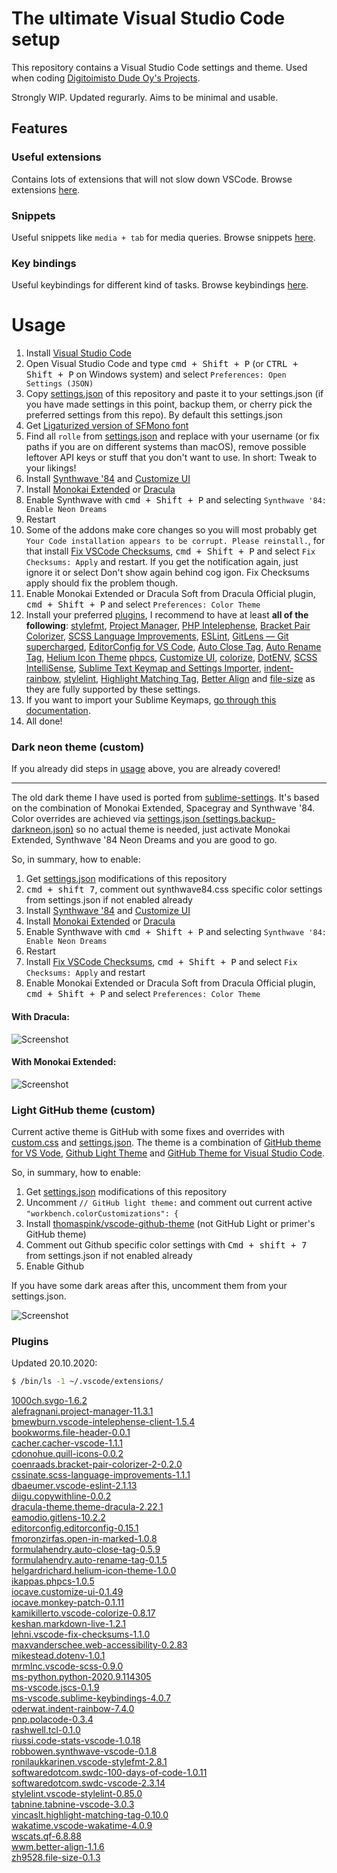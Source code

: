 # The ultimate Visual Studio Code setup

This repository contains a Visual Studio Code settings and theme.
Used when coding [Digitoimisto Dude Oy's Projects](https://github.com/digitoimistodude).

Strongly WIP.
Updated regurarly.
Aims to be minimal and usable.

## Features

### Useful extensions

Contains lots of extensions that will not slow down VSCode. Browse extensions [here](#plugins).

### Snippets

Useful snippets like `media + tab` for media queries. Browse snippets [here](https://github.com/ronilaukkarinen/vscode-settings/tree/master/snippets).

### Key bindings

Useful keybindings for different kind of tasks. Browse keybindings [here](https://github.com/ronilaukkarinen/vscode-settings/blob/master/keybindings.json).

# Usage

1. Install [Visual Studio Code](https://code.visualstudio.com/)
2. Open Visual Studio Code and type <kbd>cmd + Shift + P</kbd> (or <kbd>CTRL + Shift + P</kbd> on Windows system) and select `Preferences: Open Settings (JSON)`
3. Copy [settings.json](https://raw.githubusercontent.com/ronilaukkarinen/vscode-settings/master/settings.json) of this repository and paste it to your settings.json (if you have made settings in this point, backup them, or cherry pick the preferred settings from this repo). By default this settings.json
4. Get [Ligaturized version of SFMono font](https://github.com/lemeb/a-better-ligaturizer/blob/master/output-fonts/SFMono.ttf)
5. Find all `rolle` from [settings.json](https://raw.githubusercontent.com/ronilaukkarinen/vscode-settings/master/settings.json) and replace with your username (or fix paths if you are on different systems than macOS), remove possible leftover API keys or stuff that you don't want to use. In short: Tweak to your likings!
6. Install [Synthwave '84](https://marketplace.visualstudio.com/items?itemName=RobbOwen.synthwave-vscode) and [Customize UI](https://marketplace.visualstudio.com/items?itemName=iocave.customize-ui)
7. Install [Monokai Extended](https://marketplace.visualstudio.com/items?itemName=SuperPaintman.monokai-extended) or [Dracula](https://marketplace.visualstudio.com/items?itemName=dracula-theme.theme-dracula)
8. Enable Synthwave with <kbd>cmd + Shift + P</kbd> and selecting `Synthwave '84: Enable Neon Dreams`
9. Restart
10. Some of the addons make core changes so you will most probably get `Your Code installation appears to be corrupt. Please reinstall.`, for that install [Fix VSCode Checksums](https://marketplace.visualstudio.com/items?itemName=lehni.vscode-fix-checksums), <kbd>cmd + Shift + P</kbd> and select `Fix Checksums: Apply` and restart. If you get the notification again, just ignore it or select Don't show again behind cog igon. Fix Checksums apply should fix the problem though.
11. Enable Monokai Extended or Dracula Soft from Dracula Official plugin, <kbd>cmd + Shift + P</kbd> and select `Preferences: Color Theme`
12. Install your preferred [plugins](#plugins), I recommend to have at least **all of the following**: [stylefmt](https://marketplace.visualstudio.com/items?itemName=ronilaukkarinen.vscode-stylefmt), [Project Manager](https://marketplace.visualstudio.com/items?itemName=alefragnani.project-manager), [PHP Intelephense](https://marketplace.visualstudio.com/items?itemName=bmewburn.vscode-intelephense-client), [Bracket Pair Colorizer](https://marketplace.visualstudio.com/items?itemName=coenraads.bracket-pair-colorizer), [SCSS Language Improvements](https://marketplace.visualstudio.com/items?itemName=cssinate.scss-language-improvements), [ESLint](https://marketplace.visualstudio.com/items?itemName=dbaeumer.vscode-eslint), [GitLens — Git supercharged](https://marketplace.visualstudio.com/items?itemName=eamodio.gitlens), [EditorConfig for VS Code](https://marketplace.visualstudio.com/items?itemName=EditorConfig.EditorConfig), [Auto Close Tag](https://marketplace.visualstudio.com/items?itemName=formulahendry.auto-close-tag), [Auto Rename Tag](https://marketplace.visualstudio.com/items?itemName=formulahendry.auto-rename-tag), [Helium Icon Theme](https://marketplace.visualstudio.com/items?itemName=helgardrichard.helium-icon-theme) [phpcs](https://marketplace.visualstudio.com/items?itemName=ikappas.phpcs), [Customize UI](https://marketplace.visualstudio.com/items?itemName=iocave.customize-ui), [colorize](https://marketplace.visualstudio.com/items?itemName=kamikillerto.vscode-colorize), [DotENV](https://marketplace.visualstudio.com/items?itemName=mikestead.dotenv), [SCSS IntelliSense](https://marketplace.visualstudio.com/items?itemName=mrmlnc.vscode-scss), [Sublime Text Keymap and Settings Importer](https://marketplace.visualstudio.com/items?itemName=ms-vscode.sublime-keybindings), [indent-rainbow](https://marketplace.visualstudio.com/items?itemName=oderwat.indent-rainbow), [stylelint](https://marketplace.visualstudio.com/items?itemName=stylelint.vscode-stylelint), [Highlight Matching Tag](https://marketplace.visualstudio.com/items?itemName=vincaslt.highlight-matching-tag), [Better Align](https://marketplace.visualstudio.com/items?itemName=wwm.better-align) and [file-size](https://marketplace.visualstudio.com/items?itemName=zh9528.file-size) as they are fully supported by these settings.
13. If you want to import your Sublime Keymaps, [go through this documentation](https://marketplace.visualstudio.com/items?itemName=ms-vscode.sublime-keybindings).
14. All done!

### Dark neon theme (custom)

If you already did steps in [usage](#usage) above, you are already covered!

--- 

The old dark theme I have used is ported from [sublime-settings](https://github.com/digitoimistodude/sublime-settings). It's based on the combination of Monokai Extended, Spacegray and Synthwave '84. Color overrides are achieved via [settings.json (settings.backup-darkneon.json)](https://github.com/ronilaukkarinen/vscode-settings/blob/master/settings.backup-darkneon.json) so no actual theme is needed, just activate Monokai Extended, Synthwave '84 Neon Dreams and you are good to go.

So, in summary, how to enable:

1. Get [settings.json](https://raw.githubusercontent.com/ronilaukkarinen/vscode-settings/master/settings.json) modifications of this repository
2. <kbd>cmd + shift 7</kbd>, comment out synthwave84.css specific color settings from settings.json if not enabled already
3. Install [Synthwave '84](https://marketplace.visualstudio.com/items?itemName=RobbOwen.synthwave-vscode) and [Customize UI](https://marketplace.visualstudio.com/items?itemName=iocave.customize-ui)
4. Install [Monokai Extended](https://marketplace.visualstudio.com/items?itemName=SuperPaintman.monokai-extended) or [Dracula](https://marketplace.visualstudio.com/items?itemName=dracula-theme.theme-dracula)
5. Enable Synthwave with <kbd>cmd + Shift + P</kbd> and selecting `Synthwave '84: Enable Neon Dreams`
6. Restart
7. Install [Fix VSCode Checksums](https://marketplace.visualstudio.com/items?itemName=lehni.vscode-fix-checksums), <kbd>cmd + Shift + P</kbd> and select `Fix Checksums: Apply` and restart
8. Enable Monokai Extended or Dracula Soft from Dracula Official plugin, <kbd>cmd + Shift + P</kbd> and select `Preferences: Color Theme`

#### With Dracula:
![Screenshot](https://i.imgur.com/yim4rNQ.png "Screenshot")

#### With Monokai Extended:
![Screenshot](https://i.imgur.com/8m8ESKo.png "Screenshot")

### Light GitHub theme (custom)

Current active theme is GitHub with some fixes and overrides with [custom.css](https://github.com/ronilaukkarinen/vscode-settings/blob/master/custom.css) and [settings.json](https://github.com/ronilaukkarinen/vscode-settings/blob/master/settings.json). The theme is a combination of [GitHub theme for VS Vode](https://github.com/primer/github-vscode-theme), [Github Light Theme](https://github.com/chuling/vscode-theme-github-light) and [GitHub Theme for Visual Studio Code](https://github.com/thomaspink/vscode-github-theme).

So, in summary, how to enable:

1. Get [settings.json](https://raw.githubusercontent.com/ronilaukkarinen/vscode-settings/master/settings.json) modifications of this repository
2. Uncomment `// GitHub light theme:` and comment out current active `"workbench.colorCustomizations": {`
3. Install [thomaspink/vscode-github-theme](https://github.com/thomaspink/vscode-github-theme) (not GitHub Light or primer's GitHub theme)
4. Comment out Github specific color settings with <kbd>Cmd + shift + 7</kbd> from settings.json if not enabled already
5. Enable Github

If you have some dark areas after this, uncomment them from your settings.json.

![Screenshot](https://i.imgur.com/X7NYkhm.png "Screenshot")

### Plugins

Updated 20.10.2020:

``` bash
$ /bin/ls -1 ~/.vscode/extensions/
```

<a href="https://marketplace.visualstudio.com/items?itemName=1000ch.svgo">1000ch.svgo-1.6.2</a><br />
<a href="https://marketplace.visualstudio.com/items?itemName=alefragnani.project-manager">alefragnani.project-manager-11.3.1</a><br />
<a href="https://marketplace.visualstudio.com/items?itemName=bmewburn.vscode-intelephense-client">bmewburn.vscode-intelephense-client-1.5.4</a><br />
<a href="https://marketplace.visualstudio.com/items?itemName=bookworms.file-header">bookworms.file-header-0.0.1</a><br />
<a href="https://marketplace.visualstudio.com/items?itemName=cacher.cacher-vscode">cacher.cacher-vscode-1.1.1</a><br />
<a href="https://marketplace.visualstudio.com/items?itemName=cdonohue.quill-icons">cdonohue.quill-icons-0.0.2</a><br />
<a href="https://marketplace.visualstudio.com/items?itemName=coenraads.bracket-pair-colorizer-2">coenraads.bracket-pair-colorizer-2-0.2.0</a><br />
<a href="https://marketplace.visualstudio.com/items?itemName=cssinate.scss-language-improvements">cssinate.scss-language-improvements-1.1.1</a><br />
<a href="https://marketplace.visualstudio.com/items?itemName=dbaeumer.vscode-eslint-">dbaeumer.vscode-eslint-2.1.13</a><br />
<a href="https://marketplace.visualstudio.com/items?itemName=diigu.copywithline">diigu.copywithline-0.0.2</a><br />
<a href="https://marketplace.visualstudio.com/items?itemName=dracula-theme.theme-dracula-">dracula-theme.theme-dracula-2.22.1</a><br />
<a href="https://marketplace.visualstudio.com/items?itemName=eamodio.gitlens">eamodio.gitlens-10.2.2</a><br />
<a href="https://marketplace.visualstudio.com/items?itemName=editorconfig.editorconfig">editorconfig.editorconfig-0.15.1</a><br />
<a href="https://marketplace.visualstudio.com/items?itemName=fmoronzirfas.open-in-marked">fmoronzirfas.open-in-marked-1.0.8</a><br />
<a href="https://marketplace.visualstudio.com/items?itemName=formulahendry.auto-close-tag">formulahendry.auto-close-tag-0.5.9</a><br />
<a href="https://marketplace.visualstudio.com/items?itemName=formulahendry.auto-rename-tag">formulahendry.auto-rename-tag-0.1.5</a><br />
<a href="https://marketplace.visualstudio.com/items?itemName=helgardrichard.helium-icon-theme">helgardrichard.helium-icon-theme-1.0.0</a><br />
<a href="https://marketplace.visualstudio.com/items?itemName=ikappas.phpcs">ikappas.phpcs-1.0.5</a><br />
<a href="https://marketplace.visualstudio.com/items?itemName=iocave.customize-ui">iocave.customize-ui-0.1.49</a><br />
<a href="https://marketplace.visualstudio.com/items?itemName=iocave.monkey-patch">iocave.monkey-patch-0.1.11</a><br />
<a href="https://marketplace.visualstudio.com/items?itemName=kamikillerto.vscode-colorize">kamikillerto.vscode-colorize-0.8.17</a><br />
<a href="https://marketplace.visualstudio.com/items?itemName=keshan.markdown-live">keshan.markdown-live-1.2.1</a><br />
<a href="https://marketplace.visualstudio.com/items?itemName=lehni.vscode-fix-checksums">lehni.vscode-fix-checksums-1.1.0</a><br />
<a href="https://marketplace.visualstudio.com/items?itemName=maxvanderschee.web-accessibility">maxvanderschee.web-accessibility-0.2.83</a><br />
<a href="https://marketplace.visualstudio.com/items?itemName=mikestead.dotenv">mikestead.dotenv-1.0.1</a><br />
<a href="https://marketplace.visualstudio.com/items?itemName=mrmlnc.vscode-scss">mrmlnc.vscode-scss-0.9.0</a><br />
<a href="https://marketplace.visualstudio.com/items?itemName=ms-python.python">ms-python.python-2020.9.114305</a><br />
<a href="https://marketplace.visualstudio.com/items?itemName=ms-vscode.jscs">ms-vscode.jscs-0.1.9</a><br />
<a href="https://marketplace.visualstudio.com/items?itemName=ms-vscode.sublime-keybindings">ms-vscode.sublime-keybindings-4.0.7</a><br />
<a href="https://marketplace.visualstudio.com/items?itemName=oderwat.indent-rainbow">oderwat.indent-rainbow-7.4.0</a><br />
<a href="https://marketplace.visualstudio.com/items?itemName=pnp.polacode">pnp.polacode-0.3.4</a><br />
<a href="https://marketplace.visualstudio.com/items?itemName=rashwell.tcl">rashwell.tcl-0.1.0</a><br />
<a href="https://marketplace.visualstudio.com/items?itemName=riussi.code-stats-vscode-">riussi.code-stats-vscode-1.0.18</a><br />
<a href="https://marketplace.visualstudio.com/items?itemName=robbowen.synthwave-vscode">robbowen.synthwave-vscode-0.1.8</a><br />
<a href="https://marketplace.visualstudio.com/items?itemName=ronilaukkarinen.vscode-stylefmt">ronilaukkarinen.vscode-stylefmt-2.8.1</a><br />
<a href="https://marketplace.visualstudio.com/items?itemName=softwaredotcom.swdc-100-days-of-code">softwaredotcom.swdc-100-days-of-code-1.0.11</a><br />
<a href="https://marketplace.visualstudio.com/items?itemName=softwaredotcom.swdc-vscode">softwaredotcom.swdc-vscode-2.3.14</a><br />
<a href="https://marketplace.visualstudio.com/items?itemName=stylelint.vscode-stylelint">stylelint.vscode-stylelint-0.85.0</a><br />
<a href="https://marketplace.visualstudio.com/items?itemName=tabnine.tabnine-vscode">tabnine.tabnine-vscode-3.0.3</a><br />
<a href="https://marketplace.visualstudio.com/items?itemName=vincaslt.highlight-matching-tag">vincaslt.highlight-matching-tag-0.10.0</a><br />
<a href="https://marketplace.visualstudio.com/items?itemName=wakatime.vscode-wakatime">wakatime.vscode-wakatime-4.0.9</a><br />
<a href="https://marketplace.visualstudio.com/items?itemName=wscats.qf">wscats.qf-6.8.88</a><br />
<a href="https://marketplace.visualstudio.com/items?itemName=wwm.better-align">wwm.better-align-1.1.6</a><br />
<a href="https://marketplace.visualstudio.com/items?itemName=zh9528.file-size">zh9528.file-size-0.1.3</a><br />
